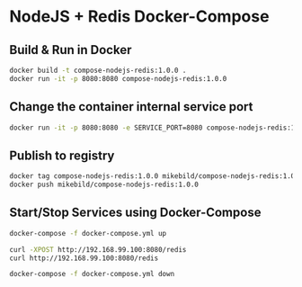# NodeJS + Redis Docker-Compose

## Build & Run in Docker

```bash
docker build -t compose-nodejs-redis:1.0.0 .
docker run -it -p 8080:8080 compose-nodejs-redis:1.0.0
```

## Change the container internal service port

```bash
docker run -it -p 8080:8080 -e SERVICE_PORT=8080 compose-nodejs-redis:1.0.0
```

## Publish to registry

```bash
docker tag compose-nodejs-redis:1.0.0 mikebild/compose-nodejs-redis:1.0.0
docker push mikebild/compose-nodejs-redis:1.0.0
```

## Start/Stop Services using Docker-Compose

```bash
docker-compose -f docker-compose.yml up
```

```bash
curl -XPOST http://192.168.99.100:8080/redis
curl http://192.168.99.100:8080/redis
```

```bash
docker-compose -f docker-compose.yml down
```

